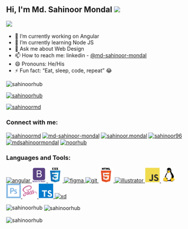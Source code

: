 ## Hi, I'm Md. Sahinoor Mondal  <img src="https://raw.githubusercontent.com/MartinHeinz/MartinHeinz/master/wave.gif" width="30px">


![](https://komarev.com/ghpvc/?username=SahinoorHUB&color=brightgreen&style=plastic&label=Views)

- 🔭 I’m currently working on Angular
- 🌱 I’m currently learning Node JS
- 💬 Ask me about Web Design
- 📫 How to reach me: linkedin - [@md-sahinoor-mondal](https://www.linkedin.com/in/md-sahinoor-mondal/)
- 😄 Pronouns: He/His
- ⚡ Fun fact: “Eat, sleep, code, repeat” 😂

<!-- Actual text -->
<!-- You can find me on [![Twitter][1.1]][1], [![github][6.1]][2] -->
<!-- Icons -->
<!-- [1.1]: http://i.imgur.com/wWzX9uB.png  -->
<!-- [6.1]: http://i.imgur.com/9I6NRUm.png -->
<!-- Links to your social media accounts -->
<!-- [1]: https://twitter.com/SahinoorMd -->
<!-- [2]: https://github.com/SahinoorHUB -->
<p align="left"> <img src="https://komarev.com/ghpvc/?username=sahinoorhub&label=Profile%20views&color=0e75b6&style=flat" alt="sahinoorhub" /> </p>

<p align="left"> <a href="https://github.com/ryo-ma/github-profile-trophy"><img src="https://github-profile-trophy.vercel.app/?username=sahinoorhub" alt="sahinoorhub" /></a> </p>

<p align="left"> <a href="https://twitter.com/sahinoormd" target="blank"><img src="https://img.shields.io/twitter/follow/sahinoormd?logo=twitter&style=for-the-badge" alt="sahinoormd" /></a> </p>

<h3 align="left">Connect with me:</h3>
<p align="left">
<a href="https://twitter.com/sahinoormd" target="blank"><img align="center" src="https://raw.githubusercontent.com/rahuldkjain/github-profile-readme-generator/master/src/images/icons/Social/twitter.svg" alt="sahinoormd" height="30" width="40" /></a>
<a href="https://linkedin.com/in/md-sahinoor-mondal" target="blank"><img align="center" src="https://raw.githubusercontent.com/rahuldkjain/github-profile-readme-generator/master/src/images/icons/Social/linked-in-alt.svg" alt="md-sahinoor-mondal" height="30" width="40" /></a>
<a href="https://fb.com/sahinoor.mondal" target="blank"><img align="center" src="https://raw.githubusercontent.com/rahuldkjain/github-profile-readme-generator/master/src/images/icons/Social/facebook.svg" alt="sahinoor.mondal" height="30" width="40" /></a>
<a href="https://instagram.com/sahinoor96" target="blank"><img align="center" src="https://raw.githubusercontent.com/rahuldkjain/github-profile-readme-generator/master/src/images/icons/Social/instagram.svg" alt="sahinoor96" height="30" width="40" /></a>
<a href="https://www.behance.net/mdsahinoormondal" target="blank"><img align="center" src="https://raw.githubusercontent.com/rahuldkjain/github-profile-readme-generator/master/src/images/icons/Social/behance.svg" alt="mdsahinoormondal" height="30" width="40" /></a>
<a href="https://www.youtube.com/c/noorhub" target="blank"><img align="center" src="https://raw.githubusercontent.com/rahuldkjain/github-profile-readme-generator/master/src/images/icons/Social/youtube.svg" alt="noorhub" height="30" width="40" /></a>
</p>

<h3 align="left">Languages and Tools:</h3>
<p align="left"> <a href="https://angular.io" target="_blank"> <img src="https://angular.io/assets/images/logos/angular/angular.svg" alt="angular" width="40" height="40"/> </a> <a href="https://getbootstrap.com" target="_blank"> <img src="https://raw.githubusercontent.com/devicons/devicon/master/icons/bootstrap/bootstrap-plain-wordmark.svg" alt="bootstrap" width="40" height="40"/> </a> <a href="https://www.w3schools.com/css/" target="_blank"> <img src="https://raw.githubusercontent.com/devicons/devicon/master/icons/css3/css3-original-wordmark.svg" alt="css3" width="40" height="40"/> </a> <a href="https://www.figma.com/" target="_blank"> <img src="https://www.vectorlogo.zone/logos/figma/figma-icon.svg" alt="figma" width="40" height="40"/> </a> <a href="https://git-scm.com/" target="_blank"> <img src="https://www.vectorlogo.zone/logos/git-scm/git-scm-icon.svg" alt="git" width="40" height="40"/> </a> <a href="https://www.w3.org/html/" target="_blank"> <img src="https://raw.githubusercontent.com/devicons/devicon/master/icons/html5/html5-original-wordmark.svg" alt="html5" width="40" height="40"/> </a> <a href="https://www.adobe.com/in/products/illustrator.html" target="_blank"> <img src="https://www.vectorlogo.zone/logos/adobe_illustrator/adobe_illustrator-icon.svg" alt="illustrator" width="40" height="40"/> </a> <a href="https://developer.mozilla.org/en-US/docs/Web/JavaScript" target="_blank"> <img src="https://raw.githubusercontent.com/devicons/devicon/master/icons/javascript/javascript-original.svg" alt="javascript" width="40" height="40"/> </a> <a href="https://www.linux.org/" target="_blank"> <img src="https://raw.githubusercontent.com/devicons/devicon/master/icons/linux/linux-original.svg" alt="linux" width="40" height="40"/> </a> <a href="https://www.photoshop.com/en" target="_blank"> <img src="https://raw.githubusercontent.com/devicons/devicon/master/icons/photoshop/photoshop-line.svg" alt="photoshop" width="40" height="40"/> </a> <a href="https://sass-lang.com" target="_blank"> <img src="https://raw.githubusercontent.com/devicons/devicon/master/icons/sass/sass-original.svg" alt="sass" width="40" height="40"/> </a> <a href="https://www.typescriptlang.org/" target="_blank"> <img src="https://raw.githubusercontent.com/devicons/devicon/master/icons/typescript/typescript-original.svg" alt="typescript" width="40" height="40"/> </a> <a href="https://www.adobe.com/products/xd.html" target="_blank"> <img src="https://cdn.worldvectorlogo.com/logos/adobe-xd.svg" alt="xd" width="40" height="40"/> </a> </p>

<p><img align="left" src="https://github-readme-stats.vercel.app/api/top-langs?username=sahinoorhub&show_icons=true&locale=en&layout=compact" alt="sahinoorhub" /></p>

<p>&nbsp;<img align="center" src="https://github-readme-stats.vercel.app/api?username=sahinoorhub&show_icons=true&locale=en" alt="sahinoorhub" /></p>

<p><img align="center" src="https://github-readme-streak-stats.herokuapp.com/?user=sahinoorhub&" alt="sahinoorhub" /></p>
